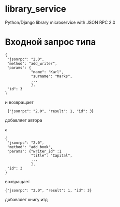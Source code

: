 # library_service
Python/Django library microservice
with JSON RPC 2.0 

# Входной запрос типа
    {
     "jsonrpc": "2.0",
     "method": "add_writer",
     "params": {
                "name": "Karl",
                "surname": "Marks",
                ...
                },
     "id": 3
    }
 и возвращает
 
     {"jsonrpc": "2.0", "result": 1, "id": 3}
  
  добавляет автора

а

    {
     "jsonrpc": "2.0",
     "method": "add_book",
     "params": {"writer_id" :1
                "title": "Capital",
                ...
                },
     "id": 3
    }
    
 возвращает
 
    {"jsonrpc": "2.0", "result": 1, "id": 3}
  
  добавляет книгу
  итд
  

